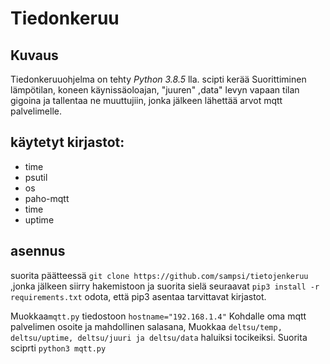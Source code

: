 #  Tiedonkeruu

##  Kuvaus
Tiedonkeruuohjelma on tehty *Python 3.8.5* lla.
scipti kerää Suorittiminen lämpötilan, koneen käynissäoloajan, "juuren" ,data" levyn vapaan tilan gigoina ja tallentaa ne muuttujiin,
jonka jälkeen lähettää arvot mqtt palvelimelle.

## käytetyt kirjastot:
* time
* psutil
* os
* paho-mqtt
* time 
* uptime 

##  asennus

suorita päätteessä  `git clone https://github.com/sampsi/tietojenkeruu` ,jonka jälkeen siirry hakemistoon ja suorita sielä seuraavat `pip3 install -r requirements.txt`
odota, että pip3 asentaa tarvittavat kirjastot. 

Muokkaa`mqtt.py` tiedostoon `hostname="192.168.1.4"` Kohdalle oma mqtt palvelimen osoite ja mahdollinen salasana,
Muokkaa `deltsu/temp, deltsu/uptime, deltsu/juuri ja deltsu/data` haluiksi tocikeiksi. 
Suorita sciprti `python3 mqtt.py`

